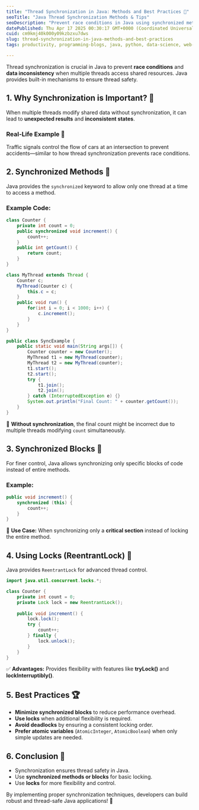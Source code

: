 ```yaml
---
title: "Thread Synchronization in Java: Methods and Best Practices 🔐"
seoTitle: "Java Thread Synchronization Methods & Tips"
seoDescription: "Prevent race conditions in Java using synchronized methods, blocks, and locks for data consistency"
datePublished: Thu Apr 17 2025 00:30:17 GMT+0000 (Coordinated Universal Time)
cuid: cm9kmj40k000y09kzbzxu7dws
slug: thread-synchronization-in-java-methods-and-best-practices
tags: productivity, programming-blogs, java, python, data-science, web-development, computer-science, developer, coding, devops, programming-languages, dsa, codenewbies, programming-tips, dsainjava

---
```


Thread synchronization is crucial in Java to prevent **race conditions** and **data inconsistency** when multiple threads access shared resources. Java provides built-in mechanisms to ensure thread safety.

## 1. Why Synchronization is Important? 🤔
When multiple threads modify shared data without synchronization, it can lead to **unexpected results** and **inconsistent states**.

### Real-Life Example 🚦
Traffic signals control the flow of cars at an intersection to prevent accidents—similar to how thread synchronization prevents race conditions.

## 2. Synchronized Methods 📝
Java provides the `synchronized` keyword to allow only one thread at a time to access a method.

### Example Code:
```java
class Counter {
    private int count = 0;
    public synchronized void increment() {
        count++;
    }
    public int getCount() {
        return count;
    }
}

class MyThread extends Thread {
    Counter c;
    MyThread(Counter c) {
        this.c = c;
    }
    public void run() {
        for(int i = 0; i < 1000; i++) {
            c.increment();
        }
    }
}

public class SyncExample {
    public static void main(String args[]) {
        Counter counter = new Counter();
        MyThread t1 = new MyThread(counter);
        MyThread t2 = new MyThread(counter);
        t1.start();
        t2.start();
        try {
            t1.join();
            t2.join();
        } catch (InterruptedException e) {}
        System.out.println("Final Count: " + counter.getCount());
    }
}
```
📌 **Without synchronization**, the final count might be incorrect due to multiple threads modifying `count` simultaneously.

## 3. Synchronized Blocks 🎯
For finer control, Java allows synchronizing only specific blocks of code instead of entire methods.

### Example:
```java
public void increment() {
    synchronized (this) {
        count++;
    }
}
```
🔹 **Use Case:** When synchronizing only a **critical section** instead of locking the entire method.

## 4. Using Locks (ReentrantLock) 🔄
Java provides `ReentrantLock` for advanced thread control.

```java
import java.util.concurrent.locks.*;

class Counter {
    private int count = 0;
    private Lock lock = new ReentrantLock();
    
    public void increment() {
        lock.lock();
        try {
            count++;
        } finally {
            lock.unlock();
        }
    }
}
```
✅ **Advantages:** Provides flexibility with features like **tryLock()** and **lockInterruptibly()**.

## 5. Best Practices 🏆
- **Minimize synchronized blocks** to reduce performance overhead.
- **Use locks** when additional flexibility is required.
- **Avoid deadlocks** by ensuring a consistent locking order.
- **Prefer atomic variables** (`AtomicInteger`, `AtomicBoolean`) when only simple updates are needed.

## 6. Conclusion 🎯
- Synchronization ensures thread safety in Java.
- Use **synchronized methods or blocks** for basic locking.
- Use **locks** for more flexibility and control.

By implementing proper synchronization techniques, developers can build robust and thread-safe Java applications! 🚀

